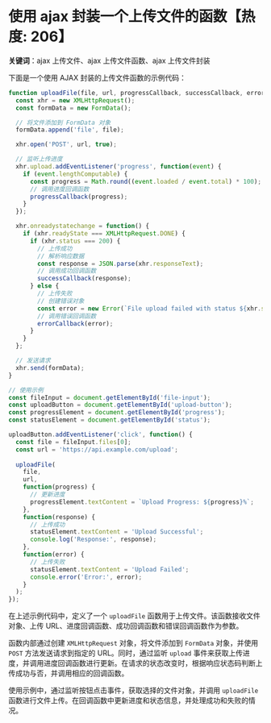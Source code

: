 # 使用 ajax 封装一个上传文件的函数【热度: 206】

**关键词**：ajax 上传文件、ajax 上传文件函数、ajax 上传文件封装

下面是一个使用 AJAX 封装的上传文件函数的示例代码：

```javascript
function uploadFile(file, url, progressCallback, successCallback, errorCallback) {
  const xhr = new XMLHttpRequest();
  const formData = new FormData();

  // 将文件添加到 FormData 对象
  formData.append('file', file);

  xhr.open('POST', url, true);

  // 监听上传进度
  xhr.upload.addEventListener('progress', function(event) {
    if (event.lengthComputable) {
      const progress = Math.round((event.loaded / event.total) * 100);
      // 调用进度回调函数
      progressCallback(progress);
    }
  });

  xhr.onreadystatechange = function() {
    if (xhr.readyState === XMLHttpRequest.DONE) {
      if (xhr.status === 200) {
        // 上传成功
        // 解析响应数据
        const response = JSON.parse(xhr.responseText);
        // 调用成功回调函数
        successCallback(response);
      } else {
        // 上传失败
        // 创建错误对象
        const error = new Error(`File upload failed with status ${xhr.status}`);
        // 调用错误回调函数
        errorCallback(error);
      }
    }
  };

  // 发送请求
  xhr.send(formData);
}

// 使用示例
const fileInput = document.getElementById('file-input');
const uploadButton = document.getElementById('upload-button');
const progressElement = document.getElementById('progress');
const statusElement = document.getElementById('status');

uploadButton.addEventListener('click', function() {
  const file = fileInput.files[0];
  const url = 'https://api.example.com/upload';
  
  uploadFile(
    file,
    url,
    function(progress) {
      // 更新进度
      progressElement.textContent = `Upload Progress: ${progress}%`;
    },
    function(response) {
      // 上传成功
      statusElement.textContent = 'Upload Successful';
      console.log('Response:', response);
    },
    function(error) {
      // 上传失败
      statusElement.textContent = 'Upload Failed';
      console.error('Error:', error);
    }
  );
});
```

在上述示例代码中，定义了一个 `uploadFile` 函数用于上传文件。该函数接收文件对象、上传 URL、进度回调函数、成功回调函数和错误回调函数作为参数。

函数内部通过创建 `XMLHttpRequest` 对象，将文件添加到 `FormData` 对象，并使用 `POST` 方法发送请求到指定的 URL。同时，通过监听 `upload` 事件来获取上传进度，并调用进度回调函数进行更新。在请求的状态改变时，根据响应状态码判断上传成功与否，并调用相应的回调函数。

使用示例中，通过监听按钮点击事件，获取选择的文件对象，并调用 `uploadFile` 函数进行文件上传。在回调函数中更新进度和状态信息，并处理成功和失败的情况。